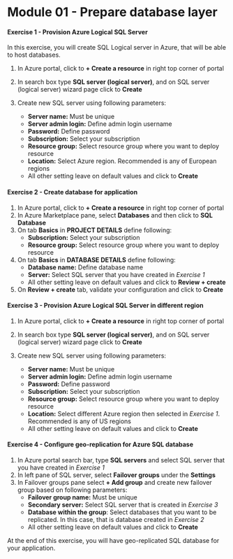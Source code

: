 # Module 01 - Prepare database layer

#### Exercise 1 - Provision Azure Logical SQL Server

In this exercise, you will create SQL Logical server in Azure, that will be able to host databases.

1. In Azure portal, click to **+ Create a resource** in right top corner of portal

2. In search box type **SQL server (logical server)**, and on SQL server (logical server) wizard page click to **Create**

3. Create new SQL server using following parameters:

   - **Server name:** Must be unique
   - **Server admin login:** Define admin login username
   - **Password:** Define password
   - **Subscription:** Select your subscription
   - **Resource group:** Select resource group where you want to deploy resource
   - **Location:** Select Azure region. Recommended is any of European regions
   - All other setting leave on default values and click to **Create**

#### Exercise 2 - Create database for application

1. In Azure portal, click to **+ Create a resource** in right top corner of portal
2. In Azure Marketplace pane, select **Databases** and then click to **SQL Database**
3. On tab **Basics** in **PROJECT DETAILS** define following:
   - **Subscription:** Select your subscription
   - **Resource group:** Select resource group where you want to deploy resource
4. On tab **Basics** in **DATABASE DETAILS** define following:
   - **Database name:** Define database name
   - **Server:** Select SQL server that you have created in *Exercise 1*
   - All other setting leave on default values and click to **Review + create**
5. On **Review + create** tab, validate your configuration and click to **Create**

#### Exercise 3 - Provision Azure Logical SQL Server in different region

1. In Azure portal, click to **+ Create a resource** in right top corner of portal

2. In search box type **SQL server (logical server)**, and on SQL server (logical server) wizard page click to **Create**

3. Create new SQL server using following parameters:

   - **Server name:** Must be unique
   - **Server admin login:** Define admin login username
   - **Password:** Define password
   - **Subscription:** Select your subscription
   - **Resource group:** Select resource group where you want to deploy resource
   - **Location:** Select different Azure region then selected in *Exercise 1*. Recommended is any of US regions
   - All other setting leave on default values and click to **Create**

#### Exercise 4 - Configure geo-replication for Azure SQL database

1. In Azure portal search bar, type **SQL servers** and select SQL server that you have created in *Exercise 1*
2. In left pane of SQL server, select **Failover groups** under the **Settings**
3. In Failover groups pane select **+ Add group** and create new failover group based on following parameters:
   - **Failover group name:** Must be unique
   - **Secondary server:** Select SQL server that is created in *Exercise 3*
   - **Database within the group**: Select databases that you want to be replicated. In this case, that is database created in *Exercise 2*
   - All other setting leave on default values and click to **Create**



At the end of this exercise, you will have geo-replicated SQL database for your application.
